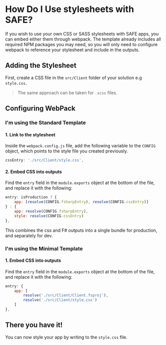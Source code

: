 # How Do I Use stylesheets with SAFE?
If you wish to use your own CSS or SASS stylesheets with SAFE apps, you can embed either them through webpack. The template already includes all required NPM packages you may need, so you will only need to configure webpack to reference your stylesheet and include in the outputs.

## Adding the Stylesheet
First, create a CSS file in the `src/Client` folder of your solution e.g `style.css`.

> The same approach can be taken for `.scss` files.

## Configuring WebPack

### I'm using the Standard Template
#### 1. Link to the stylesheet

Inside the `webpack.config.js` file, add the following variable to the `CONFIG` object, which points to the style file you created previously.
```javascript
cssEntry: './src/Client/style.css',
```

#### 2. Embed CSS into outputs
 Find the `entry` field in the  `module.exports` object at the bottom of the file, and replace it with the following:
```javascript
entry: isProduction ? {
    app: [resolve(CONFIG.fsharpEntry), resolve(CONFIG.cssEntry)]
} : {
    app: resolve(CONFIG.fsharpEntry),
    style: resolve(CONFIG.cssEntry)
},
```

This combines the css and F# outputs into a single bundle for production, and separately for dev.

### I'm using the Minimal Template
#### 1. Embed CSS into outputs
Find the `entry` field in the  `module.exports` object at the bottom of the file, and replace it with the following:
```javascript
entry: {
    app: [
        resolve('./src/Client/Client.fsproj'),
        resolve('./src/Client/style.css')
    ]
},
```

## There you have it!
You can now style your app by writing to the `style.css` file.